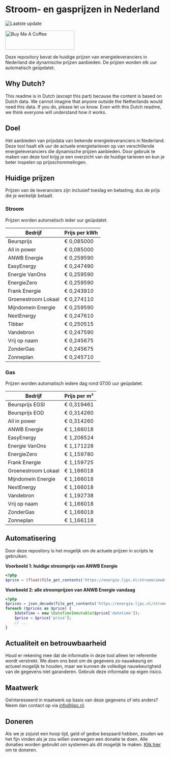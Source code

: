 # Stroom- en gasprijzen in Nederland

![Laatste update](https://img.shields.io/badge/laatste%20update-2025--04--27%2005%3A00%20CET-brightgreen)

<a href="https://www.buymeacoffee.com/Lars-" target="_blank"><img src="https://cdn.buymeacoffee.com/buttons/v2/default-orange.png" alt="Buy Me A Coffee" height="60" style="height: 60px !important;width: 217px !important;" ></a>

Deze repository bevat de huidige prijzen van energieleveranciers in Nederland die dynamische prijzen aanbieden. De prijzen worden elk uur automatisch geüpdatet.

## Why Dutch?

This readme is in Dutch (except this part) because the content is based on Dutch data. We cannot imagine that anyone outside the Netherlands would need this data. If you do, please let us know. Even with this Dutch readme, we think
everyone will understand how it works.

## Doel

Het aanbieden van prijsdata van bekende energieleveranciers in Nederland. Deze tool haalt elk uur de actuele energietarieven op van verschillende energieleveranciers die dynamische prijzen aanbieden. Door gebruik te maken van deze tool
krijg je een overzicht van de huidige tarieven en kun je beter inspelen op prijsschommelingen.

## Huidige prijzen

Prijzen van de leveranciers zijn inclusief toeslag en belasting, dus de prijs die je werkelijk betaalt.

### Stroom

Prijzen worden automatisch ieder uur geüpdatet.

 Bedrijf | Prijs per kWh 
---------|---------------
Beursprijs | € 0,085000
All in power | € 0,085000
ANWB Energie | € 0,259590
EasyEnergy | € 0,247490
Energie VanOns | € 0,259590
EnergieZero | € 0,259590
Frank Energie | € 0,243910
Groenestroom Lokaal | € 0,274110
Mijndomein Energie | € 0,259590
NextEnergy | € 0,247610
Tibber | € 0,250515
Vandebron | € 0,247590
Vrij op naam | € 0,245675
ZonderGas | € 0,245675
Zonneplan | € 0,245710


### Gas

Prijzen worden automatisch iedere dag rond 07.00 uur geüpdatet.

 Bedrijf | Prijs per m³ 
---------|--------------
Beursprijs EGSI | € 0,319461
Beursprijs EOD | € 0,314260
All in power | € 0,314260
ANWB Energie | € 1,166018
EasyEnergy | € 1,206524
Energie VanOns | € 1,171228
EnergieZero | € 1,159780
Frank Energie | € 1,159725
Groenestroom Lokaal | € 1,166018
Mijndomein Energie | € 1,166018
NextEnergy | € 1,166018
Vandebron | € 1,192738
Vrij op naam | € 1,166018
ZonderGas | € 1,166018
Zonneplan | € 1,166118


## Automatisering

Door deze repository is het mogelijk om de actuele prijzen in scripts te gebruiken.

**Voorbeeld 1: huidige stroomprijs van ANWB Energie**

```php
<?php
$price = (float)file_get_contents('https://energie.ljpc.nl/stroom/anwb-energie-nu.txt');

```

**Voorbeeld 2: alle stroomprijzen van ANWB Energie vandaag**

```php
<?php
$prices = json_decode(file_get_contents('https://energie.ljpc.nl/stroom/all-in-power-vandaag.json'),true);
foreach ($prices as $price) {
    $dateTime = new \DateTimeImmutable($price['datetime']);
    $price = $price['price'];
    // ...
}
```

## Actualiteit en betrouwbaarheid

Houd er rekening mee dat de informatie in deze tool alleen ter referentie wordt verstrekt. We doen ons best om de gegevens zo nauwkeurig en actueel mogelijk te houden, maar we kunnen de volledige nauwkeurigheid van de gegevens niet
garanderen. Gebruik deze informatie op eigen risico.

## Maatwerk

Geïnteresseerd in maatwerk op basis van deze gegevens of iets anders? Neem dan contact op
via [info@ljpc.nl](mailto:info@ljpc.nl?subject=Energie%20prijzen).

## Doneren

Als we je zojuist een hoop tijd, geld of gedoe bespaard hebben, zouden we het fijn vinden als je zou willen overwegen een
donatie te doen. Alle donaties worden gebruikt om systemen als dit mogelijk te
maken. [Klik hier](https://www.buymeacoffee.com/Lars-) om te doneren.
